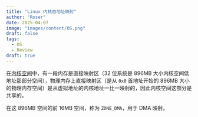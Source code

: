```yaml
---
title: "Linux 内核态地址映射"
author: "Roser"
date: 2025-04-07
image: "images/content/OS.png"
draft: false
tags:
  - OS
  - Review
draft: true
---
```

在[内核空间](../Linux-系统虚拟内存空间分布)中，有一段内存是直接映射区（32 位系统是 896MB 大小内核空间低地址那部分空间），物理内存上直接映射区（是从 `0x0` 首地址开始的 896MB 大小的物理内存空间）是从虚拟地址的内核地址一比一映射的，因此内核空间这部分是共享的。

在这 896MB 空间的前 16MB 空间，称为 `ZONE_DMA`，用于 DMA 映射。